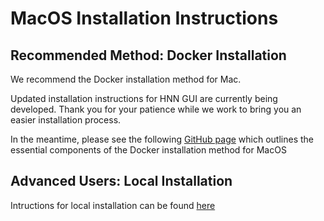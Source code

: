 # MacOS Installation Instructions

## Recommended Method: Docker Installation

We recommend the Docker installation method for Mac. 

Updated installation instructions for HNN GUI are currently being developed. Thank you for your patience while we work to bring you an easier installation process.

In the meantime, please see the following <a href="https://github.com/jonescompneurolab/hnn/pull/337">GitHub page</a> which outlines the essential components of the Docker installation method for MacOS

## Advanced Users: Local Installation

Intructions for local installation can be found <a href="https://jonescompneurolab.github.io/hnn/installer/mac/">here</a>